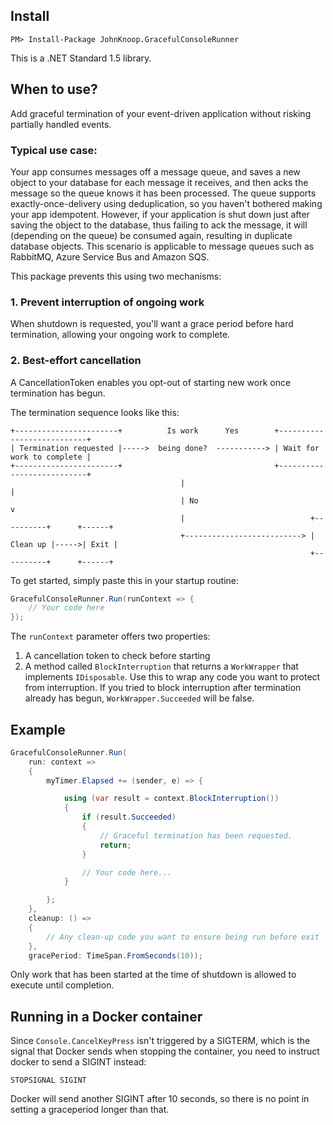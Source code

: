 ## Install
    PM> Install-Package JohnKnoop.GracefulConsoleRunner

This is a .NET Standard 1.5 library.

## When to use?

Add graceful termination of your event-driven application without risking partially handled events.

### Typical use case:
Your app consumes messages off a message queue, and saves a new object to your database for each message it receives, and then acks the message so the queue knows it has been processed. The queue supports exactly-once-delivery using deduplication, so you haven't bothered making your app idempotent. However, if your application is shut down just after saving the object to the database, thus failing to ack the message, it will (depending on the queue) be consumed again, resulting in duplicate database objects. This scenario is applicable to message queues such as RabbitMQ, Azure Service Bus and Amazon SQS.

This package prevents this using two mechanisms:

### 1. Prevent interruption of ongoing work
When shutdown is requested, you'll want a grace period before hard termination, allowing your ongoing work to complete.

### 2. Best-effort cancellation
A CancellationToken enables you opt-out of starting new work once termination has begun.

The termination sequence looks like this:

```
+-----------------------+          Is work      Yes        +---------------------------+
| Termination requested |----->  being done?  -----------> | Wait for work to complete |
+-----------------------+                                  +---------------------------+
                                      |                                  |                     
                                      | No                               v                   
                                      |                            +----------+      +------+
                                      +--------------------------> | Clean up |----->| Exit |
                                                                   +----------+      +------+                 
```

To get started, simply paste this in your startup routine:

```csharp
GracefulConsoleRunner.Run(runContext => {
    // Your code here
});
```

The `runContext` parameter offers two properties:
1. A cancellation token to check before starting
2. A method called `BlockInterruption` that returns a `WorkWrapper` that implements `IDisposable`. Use this to wrap any code you want to protect from interruption. If you tried to block interruption after termination already has begun, `WorkWrapper.Succeeded` will be false.

## Example

```csharp
GracefulConsoleRunner.Run(
    run: context =>
    {
        myTimer.Elapsed += (sender, e) => {

            using (var result = context.BlockInterruption())
            {
                if (result.Succeeded)
                {
                    // Graceful termination has been requested.
                    return;
                }

                // Your code here...
            }

        };
    },
    cleanup: () =>
    {
        // Any clean-up code you want to ensure being run before exit
    },
    gracePeriod: TimeSpan.FromSeconds(10));
```

Only work that has been started at the time of shutdown is allowed to execute until completion.

## Running in a Docker container

Since `Console.CancelKeyPress` isn't triggered by a SIGTERM, which is the signal that Docker sends when stopping the container, you need to instruct docker to send a SIGINT instead:
```
STOPSIGNAL SIGINT
```
Docker will send another SIGINT after 10 seconds, so there is no point in setting a graceperiod longer than that.